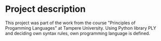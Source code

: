 # Project description
This project was part of the work from the course "Principles of Progamming Languages" at Tampere University.
Using Python library PLY and deciding own syntax rules, own programming language is defined.




